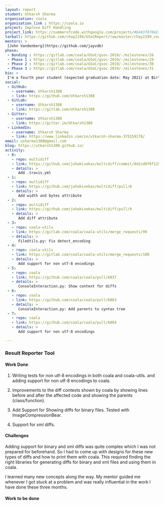 ```yaml
---
layout: report
student: Utkarsh Sharma
organisation: coala
organisation_link : https://coala.io
project: Improve Diff Handling
project_link: https://summerofcode.withgoogle.com/projects/#6443787042160640
tarball: https://github.com/chay2199/GSoCReport/raw/master/chay2199_coala.tar.xz
mentors: >
 [John Vandenberg](https://github.com/jayvdb)
phase:
 - Bonding : https://gitlab.com/coala/GSoC/gsoc-2019/-/milestones/26
 - Phase 1 : https://gitlab.com/coala/GSoC/gsoc-2019/-/milestones/29
 - Phase 2 : https://gitlab.com/coala/GSoC/gsoc-2019/-/milestones/30
 - Phase 3 : https://gitlab.com/coala/GSoC/gsoc-2019/-/milestones/31
bio: >
 I'm a fourth year student (expected graduation date: May 2021) at Birla Institute of Technology and Science, Goa. I participated in GSoC and worked with [coala](http://coala.io) on improving Diff Handling, by improving the context for the affected code shown by diffs, and added support for non utf-8 encodings in coala. I also added support for Binary Diffs and XML Diffs.
social:
 - GitHub:
   - username: Utkarsh1308
   - link: https://github.com/Utkarsh1308
 - GitLab:
   - username: Utkarsh1308
   - link: https://gitlab.com/Utkarsh1308
 - Gitter:
   - username: Utkarsh1308
   - link: https://gitter.im/Utkarsh1308
 - LinkedIn:
   - username: Utkarsh Sharma
   - link: https://www.linkedin.com/in/utkarsh-sharma-375159178/
email: usharma1308@gmail.com
blog: https://utkarsh1308.github.io/
activity:
 - 0:
   - repo: multidiff
   - link: https://github.com/juhakivekas/multidiff/commit/8d2cd0f0f119932236fe2826891f1a2d4df7d5a8
   - details: >
      Add .travis.yml
 - 1:
   - repo: multidiff
   - link: https://github.com/juhakivekas/multidiff/pull/8
   - details: >
      Add width and bytes attribute
 - 2:
   - repo: multidiff
   - link: https://github.com/juhakivekas/multidiff/pull/9
   - details: >
      Add diff attribute
 - 3:
   - repo: coala-utils
   - link: https://gitlab.com/coala/coala-utils/merge_requests/99
   - details: >
      FileUtils.py: Fix detect_encoding
 - 4:
   - repo: coala-utils
   - link: https://gitlab.com/coala/coala-utils/merge_requests/100
   - details: >
      Add support for non utf-8 encodings
 - 5:
   - repo: coala
   - link: https://github.com/coala/coala/pull/6037
   - details: >
      ConsoleInteraction.py: Show context for diffs
 - 6:
   - repo: coala
   - link: https://github.com/coala/coala/pull/6063
   - details: >
      ConsoleInteraction.py: Add parents to syntax tree
 - 7:
   - repo: coala
   - link: https://github.com/coala/coala/pull/6064
   - details: >
      Add support for non utf-8 encodings

---
```


### Result Reporter Tool


#### Work Done

1. Writing tests for non utf-8 encodings in both coala and coala-utils. and
adding support for non utf-8 encodings to coala.

2. Improvements to the diff contexts shown by coala by showing lines before
and after the affected code and showing the parents (class/function).

3. Add Support for Showing diffs for binary files. Tested with
ImageCompressionBear.

4. Support for xml diffs.

#### Challenges

Adding support for binary and xml diffs was quite complex which I was not
prepared for beforehand. So I had to come up with designs for these new
types of diffs and how to print them with coala. This required finding the
right libraries for generating diffs for binary and xml files and using them
in coala.

I learned many new concepts along the way. My mentor guided me whenever I got
stuck at a problem and was really influential in the work I have done these
three months.

#### Work to be done
